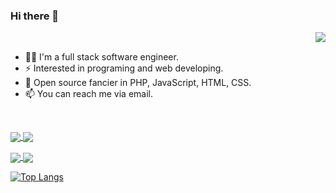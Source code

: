 ### Hi there 👋
<img align="right"  src="https://github-readme-stats.vercel.app/api?username=isszz&show_icons=true"/>
<p><br /></p>

- 🚶‍♂️ I'm a full stack software engineer.
- ⚡ Interested in programing and web developing.
- 🌱 Open source fancier in PHP, JavaScript, HTML, CSS.
- 📫 You can reach me via email.
<p><br /></p>
<a href="https://github.com/isszz/rotate-captcha">
  <img align="center" src="https://github-readme-stats.vercel.app/api/pin/?username=isszz&repo=rotate-captcha" />
</a>
<a href="https://github.com/isszz/svg-captcha">
  <img align="center" src="https://github-readme-stats.vercel.app/api/pin/?username=isszz&repo=svg-captcha" />
</a>
<p></p>
<a href="https://github.com/isszz/think-blade">
  <img align="center" src="https://github-readme-stats.vercel.app/api/pin/?username=isszz&repo=think-blade" />
</a>
<a href="https://github.com/isszz/think-third">
  <img align="center" src="https://github-readme-stats.vercel.app/api/pin/?username=isszz&repo=think-third" />
</a>
<p></p>

[![Top Langs](https://github-readme-stats.vercel.app/api/top-langs/?username=isszz&layout=compact)](https://github.com/anuraghazra/github-readme-stats)

